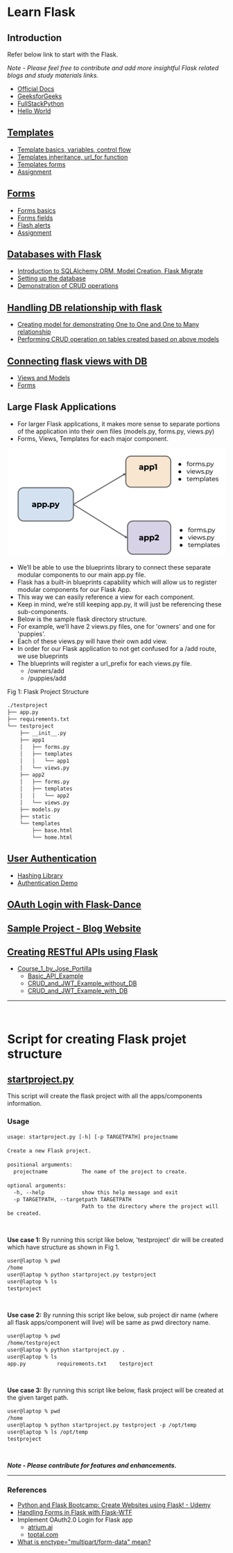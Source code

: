 # **Learn Flask**
## Introduction
Refer below link to start with the Flask.

*Note - Please feel free to contribute and add more insightful Flask related blogs and study materials links.*
- [Official Docs](https://flask.palletsprojects.com/en/2.0.x/tutorial/index.html)
- [GeeksforGeeks](https://www.geeksforgeeks.org/python-introduction-to-web-development-using-flask/)
- [FullStackPython](https://www.fullstackpython.com/flask.html)
- [Hello World](https://github.com/Aman0509/learningFlask/blob/main/01-Hello_World/helloWorld.py)

## [Templates](https://github.com/Aman0509/learningFlask/blob/main/02-Templates/)
- [Template basics, variables, control flow](https://github.com/Aman0509/learningFlask/blob/main/02-Templates/1_flask_templates.py)
- [Templates inheritance, url_for function](https://github.com/Aman0509/learningFlask/blob/main/02-Templates/2_flask_templates.py)
- [Templates forms](https://github.com/Aman0509/learningFlask/blob/main/02-Templates/3_flask_templates.py)
- [Assignment](https://github.com/Aman0509/learningFlask/blob/main/02-Templates/assignment.py)

## [Forms](https://github.com/Aman0509/learningFlask/blob/main/03-Forms/)
- [Forms basics](https://github.com/Aman0509/learningFlask/blob/main/03-Forms/1_flask_forms.py)
- [Forms fields](https://github.com/Aman0509/learningFlask/blob/main/03-Forms/2_flask_forms.py)
- [Flash alerts](https://github.com/Aman0509/learningFlask/blob/main/03-Forms/3_flask_forms.py)
- [Assignment](https://github.com/Aman0509/learningFlask/blob/main/03-Forms/assignment.py)

## [Databases with Flask](https://github.com/Aman0509/learningFlask/blob/main/04-Database/)
- [Introduction to SQLAlchemy ORM, Model Creation, Flask Migrate](https://github.com/Aman0509/learningFlask/blob/main/04-Database/flask_and_database.py)
- [Setting up the database](https://github.com/Aman0509/learningFlask/blob/main/04-Database/setup_database.py)
- [Demonstration of CRUD operations](https://github.com/Aman0509/learningFlask/blob/main/04-Database/crud.py)

## [Handling DB relationship with flask](https://github.com/Aman0509/learningFlask/blob/main/05-Flask_DB_Relationships/)
- [Creating model for demonstrating One to One and One to Many relationship](https://github.com/Aman0509/learningFlask/blob/main/05-Flask_DB_Relationships/models.py)
- [Performing CRUD operation on tables created based on above models](https://github.com/Aman0509/learningFlask/blob/main/05-Flask_DB_Relationships/crud.py)

## [Connecting flask views with DB](https://github.com/Aman0509/learningFlask/blob/main/06-Connecting_views_with_DB/)
- [Views and Models](https://github.com/Aman0509/learningFlask/blob/main/06-Connecting_views_with_DB/app.py)
- [Forms](https://github.com/Aman0509/learningFlask/blob/main/06-Connecting_views_with_DB/forms.py)

## Large Flask Applications
- For larger Flask applications, it makes more sense to separate portions of the application into their own files (models.py, forms.py, views.py)
- Forms, Views, Templates for each major component.

![image appflowchart](https://github.com/Aman0509/learningFlask/blob/main/others/flask_app_flow.png)

- We’ll be able to use the blueprints library to connect these separate modular components to our main app.py file.
- Flask has a built-in blueprints capability which will allow us to register modular components for our Flask App.
- This way we can easily reference a view for each component.
- Keep in mind, we’re still keeping app.py, it will just be referencing these sub-components.
- Below is the sample flask directory structure.
- For example, we’ll have 2 views.py files, one for 'owners' and one for 'puppies'.
- Each of these views.py will have their own add view.
- In order for our Flask application to not get confused for a /add route, we use blueprints
- The blueprints will register a url_prefix for each views.py file.
    - /owners/add
    - /puppies/add

Fig 1: Flask Project Structure
```
./testproject
├── app.py
├── requirements.txt
└── testproject
    ├── __init__.py
    ├── app1
    │   ├── forms.py
    │   ├── templates
    │   │   └── app1
    │   └── views.py
    ├── app2
    │   ├── forms.py
    │   ├── templates
    │   │   └── app2
    │   └── views.py
    ├── models.py
    ├── static
    └── templates
        ├── base.html
        └── home.html
```

## [User Authentication](https://github.com/Aman0509/learningFlask/blob/main/07-User_Authentication/)
- [Hashing Library](https://github.com/Aman0509/learningFlask/blob/main/07-User_Authentication/password_hashing.py)
- [Authentication Demo](https://github.com/Aman0509/learningFlask/tree/main/07-User_Authentication/flask_login_demo/)

## [OAuth Login with Flask-Dance](https://github.com/Aman0509/learningFlask/tree/main/08-OAuth)

## [Sample Project - Blog Website](https://github.com/Aman0509/learningFlask/tree/main/09-Building_Blog_Website)

## [Creating RESTful APIs using Flask](https://github.com/Aman0509/learningFlask/tree/main/10-Flask_RestAPIs)
- [Course_1_by_Jose_Portilla](https://github.com/Aman0509/learningFlask/tree/main/10-Flask_RestAPIs/Course_1_by_Jose_Portilla)
  * [Basic_API_Example](https://github.com/Aman0509/learningFlask/tree/main/10-Flask_RestAPIs/Course_1_by_Jose_Portilla/Basic_API_Example/basic_example.py)
  * [CRUD_and_JWT_Example_without_DB](https://github.com/Aman0509/learningFlask/tree/main/10-Flask_RestAPIs/Course_1_by_Jose_Portilla/CRUD_and_JWT_basics/crud_and_jwt_basics.py)
  * [CRUD_and_JWT_Example_with_DB](https://github.com/Aman0509/learningFlask/tree/main/10-Flask_RestAPIs/Course_1_by_Jose_Portilla/Flask_API_with_DB/crud_and_jwt_basics.py)
  
---

&nbsp;

# Script for creating Flask projet structure

## [startproject.py](https://github.com/Aman0509/learningFlask/blob/main/startproject.py)

This script will create the flask project with all the apps/components information.

### Usage

```
usage: startproject.py [-h] [-p TARGETPATH] projectname

Create a new Flask project.

positional arguments:
  projectname           The name of the project to create.

optional arguments:
  -h, --help            show this help message and exit
  -p TARGETPATH, --targetpath TARGETPATH
                        Path to the directory where the project will be created.
```
&nbsp;

**Use case 1:** By running this script like below, 'testproject' dir will be created which have structure as shown in Fig 1.

```
user@laptop % pwd
/home
user@laptop % python startproject.py testproject
user@laptop % ls
testproject
```
&nbsp;

**Use case 2:** By running this script like below, sub project dir name (where all flask apps/component will live) will be same as pwd directory name.

```
user@laptop % pwd
/home/testproject
user@laptop % python startproject.py .
user@laptop % ls
app.py			requirements.txt	testproject
```
&nbsp;

**Use case 3:** By running this script like below, flask project will be created at the given target path.

```
user@laptop % pwd
/home
user@laptop % python startproject.py testproject -p /opt/temp
user@laptop % ls /opt/temp
testproject
```
&nbsp;

***Note - Please contribute for features and enhancements.***

---

### References

- [Python and Flask Bootcamp: Create Websites using Flask! - Udemy](https://www.udemy.com/course/python-and-flask-bootcamp-create-websites-using-flask/)
- [Handling Forms in Flask with Flask-WTF](https://hackersandslackers.com/flask-wtforms-forms/)
- Implement OAuth2.0 Login for Flask app
  - [atrium.ai](https://atrium.ai/resources/how-to-implement-oauth-2-0-login-for-python-flask-web-server-applications/)
  - [toptal.com](https://www.toptal.com/flask/flask-login-tutorial-sso)
- [What is enctype="multipart/form-data" mean?](https://stackoverflow.com/questions/4526273/what-does-enctype-multipart-form-data-mean#:~:text=enctype(ENCode%20TYPE)%20attribute%20specifies,parts%20and%20send%20to%20server.)
